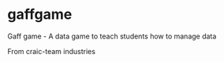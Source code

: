 # gaffgame
Gaff game - A data game to teach students how to manage data

From craic-team industries 
